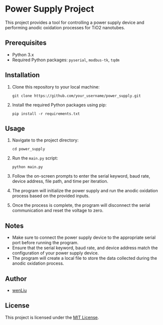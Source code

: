 # Power Supply Project

This project provides a tool for controlling a power supply device and performing anodic oxidation processes for TiO2 nanotubes.

## Prerequisites

- Python 3.x
- Required Python packages: `pyserial`, `modbus-tk`, `tqdm`

## Installation

1. Clone this repository to your local machine:

    ```
    git clone https://github.com/your_username/power_supply.git
    ```

2. Install the required Python packages using pip:

    ```
    pip install -r requirements.txt
    ```

## Usage

1. Navigate to the project directory:

    ```
    cd power_supply
    ```

2. Run the `main.py` script:

    ```
    python main.py
    ```

3. Follow the on-screen prompts to enter the serial keyword, baud rate, device address, file path, and time per iteration.

4. The program will initialize the power supply and run the anodic oxidation process based on the provided inputs.

5. Once the process is complete, the program will disconnect the serial communication and reset the voltage to zero.

## Notes

- Make sure to connect the power supply device to the appropriate serial port before running the program.
- Ensure that the serial keyword, baud rate, and device address match the configuration of your power supply device.
- The program will create a local file to store the data collected during the anodic oxidation process.

## Author

- [wenLiu](https://github.com/lw1725908379)

## License

This project is licensed under the [MIT License](LICENSE).
